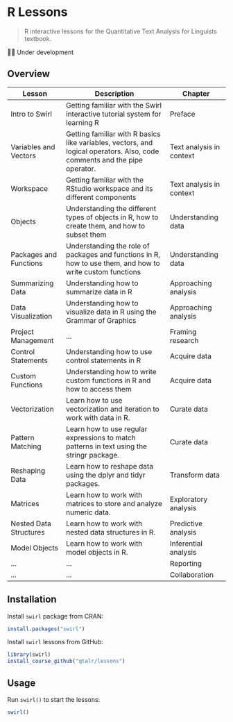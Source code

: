 # R Lessons

> R interactive lessons for the Quantitative Text Analysis for Linguists textbook.

💪🏻 Under development

## Overview

| Lesson                 | Description                                                                                                               | Chapter                  |
| ---------------------- | ------------------------------------------------------------------------------------------------------------------------- | ------------------------ |
| Intro to Swirl         | Getting familiar with the Swirl interactive tutorial system for learning R                                                | Preface                  |
| Variables and Vectors  | Getting familiar with R basics like variables, vectors, and logical operators. Also, code comments and the pipe operator. | Text analysis in context |
| Workspace              | Getting familiar with the RStudio workspace and its different components                                                  | Text analysis in context |
| Objects                | Understanding the different types of objects in R, how to create them, and how to subset them                             | Understanding data       |
| Packages and Functions | Understanding the role of packages and functions in R, how to use them, and how to write custom functions                 | Understanding data       |
| Summarizing Data       | Understanding how to summarize data in R                                                                                  | Approaching analysis     |
| Data Visualization     | Understanding how to visualize data in R using the Grammar of Graphics                                                    | Approaching analysis     |
| Project Management     | ...                                                                                                                       | Framing research         |
| Control Statements     | Understanding how to use control statements in R                                                                          | Acquire data             |
| Custom Functions       | Understanding how to write custom functions in R and how to access them                                                   | Acquire data             |
| Vectorization          | Learn how to use vectorization and iteration to work with data in R.                                                      | Curate data              |
| Pattern Matching       | Learn how to use regular expressions to match patterns in text using the stringr package.                               | Curate data              |
| Reshaping Data         | Learn how to reshape data using the dplyr and tidyr packages.                                                         | Transform data           |
| Matrices               | Learn how to work with matrices to store and analyze numeric data.                                                        | Exploratory analysis     |
| Nested Data Structures | Learn how to work with nested data structures in R.                                                                       | Predictive analysis      |
| Model Objects          | Learn how to work with model objects in R.                                                                                | Inferential analysis     |
| ...                    | ...                                                                                                                       | Reporting                |
| ...                    | ...                                                                                                                       | Collaboration            |

## Installation

Install `swirl` package from CRAN:

```r
install.packages("swirl")
```

Install `swirl` lessons from GitHub:

```r
library(swirl)
install_course_github("qtalr/lessons")
```

## Usage

Run `swirl()` to start the lessons:

```r
swirl()
```